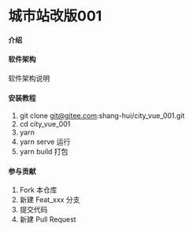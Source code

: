 # 城市站改版001

#### 介绍


#### 软件架构
软件架构说明


#### 安装教程

1. git clone git@gitee.com:shang-hui/city_vue_001.git
2. cd city_vue_001
3. yarn
4. yarn serve 运行
5. yarn build 打包


#### 参与贡献

1. Fork 本仓库
2. 新建 Feat_xxx 分支
3. 提交代码
4. 新建 Pull Request
